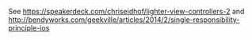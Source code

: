 See https://speakerdeck.com/chriseidhof/lighter-view-controllers-2 and http://bendyworks.com/geekville/articles/2014/2/single-responsibility-principle-ios
